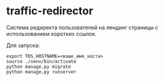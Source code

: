 # traffic-redirector
Система редиректа пользователей на лендинг страницы с использованием коротких ссылок.

Для запуска:
```
export TDS_HOSTNAME=<ваше_имя_хоста>
source ./venv/bin/activate
python manage.py migrate
python manage.py runserver
```
